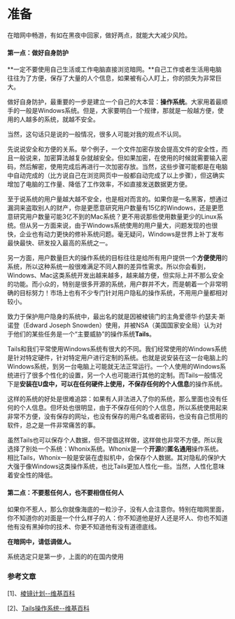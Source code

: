 # 准备

在暗网中畅游，有如在黑夜中回家，做好两点，就能大大减少风险。

#### 第一点：做好自身防护

**一定不要使用自己生活或工作电脑直接浏览暗网。**自己工作或者生活用电脑往往为了方便，保存了大量的人个信息，如果被有心人盯上，你的损失为非常巨大。

做好自身防护，最重要的一步是建立一个自己的大本营：**操作系统**。大家用着最顺手的一般是Windows系统。但是，大家要明白一个规律，那就是一般越方便，使用的人越多的系统，就越不安全。

当然，这句话只是说的一般情况，很多人可能对我的观点不认同。

先说说安全和方便的关系。举个例子，一个文件加密存放会提高文件的安全性，而且一般说来，加密算法越复杂就越安全。但如果加密，在使用的时候就需要输入密码，然后解密，使用完成后再进行一次加密存放。当然，这些步骤可能都是在电脑中自动完成的（比方说自己在浏览网页中一般都自动完成了以上步骤），但这确实增加了电脑的工作量、降低了工作效率，不如直接发送数据更方便。

至于说系统的用户量越大越不安全，也是相对而言的。如果你是一名黑客，想通过漏洞来盗取别人的财产，你是更愿意研究用户数量有15亿的Windows，还是更愿意研究用户数量可能3亿不到的Mac系统？更不用说那些使用数量更少的Linux系统。但从另一方面来说，由于Windows系统使用的用户量大，问题发现的也很快，企业也有动力更快的修补系统问题。毫无疑问，Windows是世界上补丁发布最快最快、研发投入最高的系统之一。

另一方面，用户数量巨大的操作系统的目标往往是给所有用户提供一个**方便使用**的系统，所以这种系统一般很难满足不同人群的差异性需求。所以你会看到，Windows、Mac这类系统开发出越来越多，越来越方便，但实际上并不那么安全的功能。而小众的，特别是很多开源的系统，用户群并不大，而是朝着一个非常明确的目标努力！市场上也有不少专门针对用户隐私的操作系统，不用用户量都相对较小。

致力于保护用户隐身的系统中，最出名的就是因被棱镜门的主角爱德华·约瑟夫·斯诺登（Edward Joseph Snowden）使用，并被NSA（美国国家安全局）认为对于他们的某些任务是一个“主要威胁”的操作系统**Tails**。

Tails和我们平常使用Windows系统有很大的不同。我们经常使用的Windows系统是针对特定硬件，针对特定用户进行定制的系统。也就是说安装在这一台电脑上的Windows系统，到另一台电脑上可能就无法正常运行。一个人使用的Windows系统进行了很多个性化的设置，另一个人也可能进行其他的定制。而Tails一般情况下是**安装在U盘中，可以在任何硬件上使用，不保存任何的个人信息**的操作系统。

这样的系统的好处是很难追踪：如果有人非法进入了你的系统，那么里面也没有任何的个人信息。但坏处也很明显，由于不保存任何的个人信息，所以系统使用起来非常不方便，没有保存的网址，也没有保存的用户名或者密码，也没有自己惯用的软件，总之是一件非常痛苦的事。

虽然Tails也可以保存个人数据，但不提倡这样做，这样做也非常不方便。所以我选择了别处一个系统：Whonix系统。Whonix是一个**开源**的**匿名通用**操作系统。相比Tails，Whonix一般是安装在虚拟机中，会保存个人数据。其对隐私的保护大大强于像Windows这类操作系统，也比Tails更加人性化一些。当然，人性化意味着安全性的降低。

#### 第二点：不要惹任何人，也不要相信任何人

如果你不惹人，那么你就像海底的一粒沙子，没有人会注意你。特别在暗网里面，你不知道你的对面是一个什么样子的人：你不知道他是好人还是坏人、你也不知道他有没有黑掉你的技术、你更不知道他有没有道德底线。

**在暗网中，请低调做人。**

系统选定只是第一步，上面的的在国内使用

### 参考文章

\[1\]、[棱镜计划--维基百科](https://zh.wikipedia.org/wiki/%E7%A8%9C%E9%8F%A1%E8%A8%88%E7%95%AB)

\[2\]、[Tails操作系统--维基百科](https://zh.wikipedia.org/wiki/Tails_%28%E6%93%8D%E4%BD%9C%E7%B3%BB%E7%BB%9F%29)





